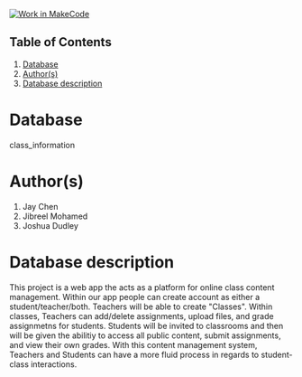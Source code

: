 [![Work in MakeCode](https://classroom.github.com/assets/work-in-make-code-c53f0c86300af1a64cdd5dc830e2509efd17c8cb483a722cacaee84d10eb8ec9.svg)](https://classroom.github.com/online_ide?assignment_repo_id=6985454&assignment_repo_type=AssignmentRepo)
## Table of Contents
1. [Database](#database)
1. [Author(s)](#author)
1. [Database description](#description)
 
# Database
class_information
# Author(s)
1. Jay Chen
2. Jibreel Mohamed
3. Joshua Dudley
# Database description
This project is a web app the acts as a platform for online class content management. Within our app people can create account as either a student/teacher/both. Teachers will be able to create "Classes". Within classes, Teachers can add/delete assignments, upload files, and grade assignmetns for students. Students will be invited to classrooms and then will be given the abilitiy to access all public content, submit assignments, and view their own grades. With this content management system, Teachers and Students can have a more fluid process in regards to student-class interactions.

